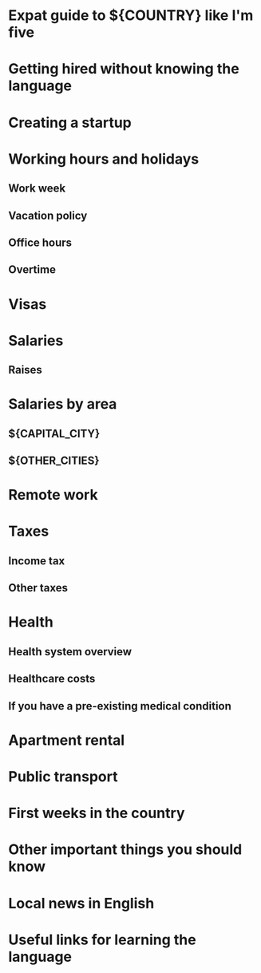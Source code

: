 Expat guide to ${COUNTRY} like I'm five
===================================



Getting hired without knowing the language
==========================================


Creating a startup
==================


Working hours and holidays
==========================

Work week
---------

Vacation policy
---------------

Office hours
------------

Overtime
--------

Visas
=====

Salaries
========

Raises
------

Salaries by area
================

${CAPITAL_CITY}
----------------------

${OTHER_CITIES}
----------------------


Remote work
===========


Taxes
=====

Income tax
----------

Other taxes
----------


Health
======

Health system overview
----------------------


Healthcare costs
----------------


If you have a pre-existing medical condition
--------------------------------------------



Apartment rental
================



Public transport
================


First weeks in the country
==========================


Other important things you should know
======================================


Local news in English
=====================


Useful links for learning the language
======================================

